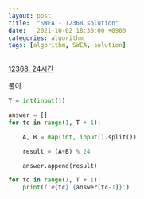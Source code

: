```yaml
---
layout: post
title:  "SWEA - 12368 solution"
date:   2021-10-02 18:30:00 +0900
categories: algorithm
tags: [algorithm, SWEA, solution]
---
```

[12368. 24시간](https://swexpertacademy.com/main/code/problem/problemDetail.do?problemLevel=3&contestProbId=AXsEBlLqedsDFARX&categoryId=AXsEBlLqedsDFARX&categoryType=CODE&problemTitle=&orderBy=FIRST_REG_DATETIME&selectCodeLang=PYTHON&select-1=3&pageSize=10&pageIndex=1)

풀이

```python
T = int(input())

answer = []
for tc in range(1, T + 1):

    A, B = map(int, input().split())

    result = (A+B) % 24

    answer.append(result)

for tc in range(1, T + 1):
    print(f'#{tc} {answer[tc-1]}')
```

